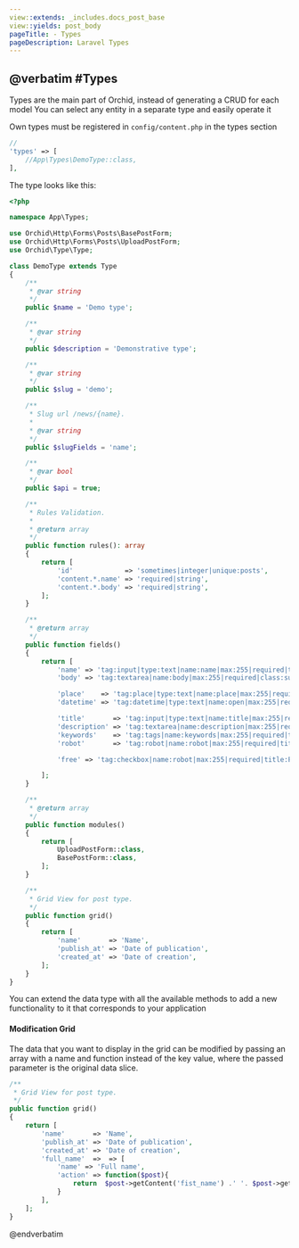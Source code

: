 ```yaml
---
view::extends: _includes.docs_post_base
view::yields: post_body
pageTitle: - Types
pageDescription: Laravel Types
---
```

@verbatim
#Types 
----------

Types are the main part of Orchid, instead of generating a CRUD for each model
You can select any entity in a separate type and easily operate it


Own types must be registered in `config/content.php` in the types section


```php
//
'types' => [
    //App\Types\DemoType::class,
],
```


The type looks like this:

```php
<?php

namespace App\Types;

use Orchid\Http\Forms\Posts\BasePostForm;
use Orchid\Http\Forms\Posts\UploadPostForm;
use Orchid\Type\Type;

class DemoType extends Type
{
    /**
     * @var string
     */
    public $name = 'Demo type';

    /**
     * @var string
     */
    public $description = 'Demonstrative type';

    /**
     * @var string
     */
    public $slug = 'demo';

    /**
     * Slug url /news/{name}.
     *
     * @var string
     */
    public $slugFields = 'name';

    /**
     * @var bool
     */
    public $api = true;

    /**
     * Rules Validation.
     *
     * @return array
     */
    public function rules(): array
    {
        return [
            'id'             => 'sometimes|integer|unique:posts',
            'content.*.name' => 'required|string',
            'content.*.body' => 'required|string',
        ];
    }

    /**
     * @return array
     */
    public function fields()
    {
        return [
            'name' => 'tag:input|type:text|name:name|max:255|required|title:Name Articles|help:Article title',
            'body' => 'tag:textarea|name:body|max:255|required|class:summernote|rows:10',

            'place'    => 'tag:place|type:text|name:place|max:255|required|title:Location|help:Address on the map|placeholder:Location',
            'datetime' => 'tag:datetime|type:text|name:open|max:255|required|title:Opening date|help:The opening event will take place',

            'title'       => 'tag:input|type:text|name:title|max:255|required|title:Article Title|help:SEO title',
            'description' => 'tag:textarea|name:description|max:255|required|rows:5|title:Short description',
            'keywords'    => 'tag:tags|name:keywords|max:255|required|title:Keywords|help:SEO keywords',
            'robot'       => 'tag:robot|name:robot|max:255|required|title:Индексация|help:Allow search bots to index page',

            'free' => 'tag:checkbox|name:robot|max:255|required|title:Free|help:Event for free|placeholder:Event for free|default:1',

        ];
    }

    /**
     * @return array
     */
    public function modules()
    {
        return [
            UploadPostForm::class,
            BasePostForm::class,
        ];
    }

    /**
     * Grid View for post type.
     */
    public function grid()
    {
        return [
            'name'       => 'Name',
            'publish_at' => 'Date of publication',
            'created_at' => 'Date of creation',
        ];
    }
}

```

You can extend the data type with all the available methods to add a new functionality to it that corresponds to your application
 

 
#### Modification Grid
 
The data that you want to display in the grid can be modified by passing an array with a name and function instead of the key value, where the passed parameter is the original data slice.

 ```php
 /**
  * Grid View for post type.
  */
 public function grid()
 {
     return [
         'name'       => 'Name',
         'publish_at' => 'Date of publication',
         'created_at' => 'Date of creation',
         'full_name'  =>  => [
             'name' => 'Full name',
             'action' => function($post){
                 return  $post->getContent('fist_name') .' '. $post->getContent('last_name');
             }
         ],
     ];
 }

```
 

 
@endverbatim
